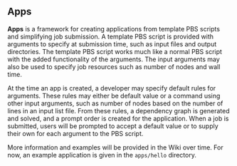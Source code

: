 
## Apps

**Apps** is a framework for creating applications from template PBS scripts and simplifying job submission.
A template PBS script is provided with arguments to specify at submission time, such as input files and output directories.
The template PBS script works much like a normal PBS script with the added functionality of the arguments.
The input arguments may also be used to specify job resources such as number of nodes and wall time.

At the time an app is created, a developer may specify default rules for arguments.
These rules may either be default value or a command using other input arguments, such as number of nodes based on the number of lines in an input list file.
From these rules, a dependency graph is generated and solved, and a prompt order is created for the application.
When a job is submitted, users will be prompted to accept a default value or to supply their own for each argument to the PBS script.

More information and examples will be provided in the Wiki over time.
For now, an example application is given in the `apps/hello` directory.

